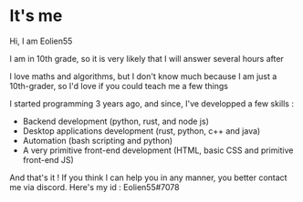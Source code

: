 # It's me
Hi, I am Eolien55

I am in 10th grade, so it is very likely that I will answer several hours after

I love maths and algorithms, but I don't know much because I am just a 10th-grader, so I'd love if you could teach me a few things

I started programming 3 years ago, and since, I've developped a few skills :
- Backend development (python, rust, and node js)
- Desktop applications development (rust, python, c++ and java)
- Automation (bash scripting and python)
- A very primitive front-end development (HTML, basic CSS and primitive front-end JS)

And that's it ! If you think I can help you in any manner, you better contact me via discord. Here's my id : Eolien55#7078

<!---
Eolien55/Eolien55 is a ✨ special ✨ repository because its `README.md` (this file) appears on your GitHub profile.
You can click the Preview link to take a look at your changes.
--->
